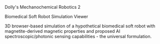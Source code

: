 Dolly's Mechanochemical Robotics 2

Biomedical Soft Robot Simulation Viewer

3D browser-based simulation of a hypothetical biomedical soft robot with magnetite-derived magnetic properties and proposed AI spectroscopic/photonic sensing capabilities - the universal formulation.

